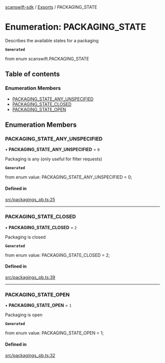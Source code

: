 [scanswift-sdk](../README.md) / [Exports](../modules.md) / PACKAGING\_STATE

# Enumeration: PACKAGING\_STATE

Describes the available states for a packaging

**`Generated`**

from enum scanswift.PACKAGING_STATE

## Table of contents

### Enumeration Members

- [PACKAGING\_STATE\_ANY\_UNSPECIFIED](PACKAGING_STATE.md#packaging_state_any_unspecified)
- [PACKAGING\_STATE\_CLOSED](PACKAGING_STATE.md#packaging_state_closed)
- [PACKAGING\_STATE\_OPEN](PACKAGING_STATE.md#packaging_state_open)

## Enumeration Members

### PACKAGING\_STATE\_ANY\_UNSPECIFIED

• **PACKAGING\_STATE\_ANY\_UNSPECIFIED** = ``0``

Packaging is any (only useful for filter requests)

**`Generated`**

from enum value: PACKAGING_STATE_ANY_UNSPECIFIED = 0;

#### Defined in

[src/packagings_pb.ts:25](https://github.com/TCUBEAI-TECHNOLOGIES-PRIVATE-LIMITED/ts-sdk/blob/85a94f2/src/packagings_pb.ts#L25)

___

### PACKAGING\_STATE\_CLOSED

• **PACKAGING\_STATE\_CLOSED** = ``2``

Packaging is closed

**`Generated`**

from enum value: PACKAGING_STATE_CLOSED = 2;

#### Defined in

[src/packagings_pb.ts:39](https://github.com/TCUBEAI-TECHNOLOGIES-PRIVATE-LIMITED/ts-sdk/blob/85a94f2/src/packagings_pb.ts#L39)

___

### PACKAGING\_STATE\_OPEN

• **PACKAGING\_STATE\_OPEN** = ``1``

Packaging is open

**`Generated`**

from enum value: PACKAGING_STATE_OPEN = 1;

#### Defined in

[src/packagings_pb.ts:32](https://github.com/TCUBEAI-TECHNOLOGIES-PRIVATE-LIMITED/ts-sdk/blob/85a94f2/src/packagings_pb.ts#L32)
